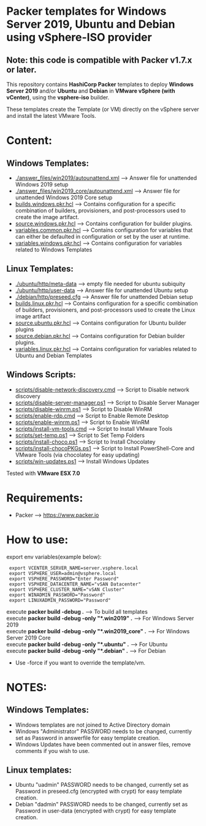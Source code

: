 # Packer templates for Windows Server 2019, Ubuntu and Debian using vSphere-ISO provider

## Note: this code is compatible with Packer v1.7.x or later.

This repository contains **HashiCorp Packer** templates to deploy **Windows Server 2019** and/or **Ubuntu** and **Debian** in **VMware vSphere (with vCenter)**, using the **vsphere-iso** builder.

These templates create the Template (or VM) directly on the vSphere server and install the latest VMware Tools.

# Content: #

## Windows Templates: #
* [./answer_files/win2019/autounattend.xml](./answer_files/win2019/autounattend.xml) --> Answer file for unattended Windows 2019 setup
* [./answer_files/win2019_core/autounattend.xml](./answer_files/win2019_core/autounattend.xml) --> Answer file for unattended Windows 2019 Core setup
* [builds.windows.pkr.hcl](./builds.pkr.hcl) --> Contains configuration for a specific combination of builders, provisioners, and post-processors used to create the image artifact.
* [source.windows.pkr.hcl](./source.pkr.hcl) --> Contains configuration for builder plugins.
* [variables.common.pkr.hcl](./variables.pkr.hcl) --> Contains configuration for variables that can either be defaulted in configuration or set by the user at runtime.
* [variables.windows.pkr.hcl](./variables.pkr.hcl) --> Contains configuration for variables related to Windows Templates

## Linux Templates: #
* [./ubuntu/http/meta-data](./ubuntu/http/meta-data) --> empty file needed for ubuntu subiquity
* [./ubuntu/http/user-data](./ubuntu/http/user-data) --> Answer file for unattended Ubuntu setup
* [./debian/http/preseed.cfg](./debian/http/preseed.cfg) --> Answer file for unattended Debian setup
* [builds.linux.pkr.hcl](builds.linux.pkr.hcl) --> Contains configuration for a specific combination of builders, provisioners, and post-processors used to create the Linux image artifact
* [source.ubuntu.pkr.hcl](source.ubuntu.pkr.hcl) --> Contains configuration for Ubuntu builder plugins
* [source.debian.pkr.hcl](source.debian.pkr.hcl) --> Contains configuration for Debian builder plugins.
* [variables.linux.pkr.hcl](variables.ubuntu.pkr.hcl) --> Contains configuration for variables related to Ubuntu and Debian Templates

## Windows Scripts: #
* [scripts/disable-network-discovery.cmd](./scripts/disable-network-discovery.cmd) --> Script to Disable network discovery
* [scripts/disable-server-manager.ps1](./scripts/disable-server-manager.ps1) --> Script to Disable Server Manager
* [scripts/disable-winrm.ps1](./scripts/disable-winrm.ps1) --> Script to Disable WinRM
* [scripts/enable-rdp.cmd](./scripts/enable-rdp.cmd) --> Script to Enable Remote Desktop
* [scripts/enable-winrm.ps1](./scripts/enable-winrm.ps1) --> Script to Enable WinRM
* [scripts/install-vm-tools.cmd](./scripts/install-vm-tools.cmd) --> Script to Install VMware Tools
* [scripts/set-temp.ps1](./scripts/set-temp.ps1) --> Script to Set Temp Folders
* [scripts/install-choco.ps1](./scripts/install-choco.ps1) --> Script to Install Chocolatey
* [scripts/install-chocoPKGs.ps1](./scripts/install-chocoPKGs.ps1) --> Script to Install PowerShell-Core and VMware Tools (via chocolatey for easy updating) 
* [scripts/win-updates.ps1](./scripts/win-updates.ps1) --> Install Windows Updates

Tested with **VMware ESX 7.0**

# Requirements: #

* Packer --> https://www.packer.io

# How to use: #
export env variables(example below):

```
 export VCENTER_SERVER_NAME=server.vsphere.local
 export VSPHERE_USER=admin@vsphere.local
 export VSPHERE_PASSWORD="Enter Password"
 export VSPHERE_DATACENTER_NAME="vSAN Datacenter"
 export VSPHERE_CLUSTER_NAME="vSAN Cluster"
 export WINADMIN_PASSWORD="Password"
 export LINUXADMIN_PASSWORD="Password"
```

execute **packer build -debug .** --> To build all templates\
execute **packer build -debug -only "*.win2019" .** --> For Windows Server 2019\
execute **packer build -debug -only "*.win2019_core" .** --> For Windows Server 2019 Core\
execute **packer build -debug -only "*.ubuntu" .** --> For Ubuntu\
execute **packer build -debug -only "*.debian" .** --> For Debian

* Use -force if you want to override the template/vm.

# NOTES: #
## Windows Templates: #
* Windows templates are not joined to Active Directory domain
* Windows "Administrator" PASSWORD needs to be changed, currently set as Password in answerfile for easy template creation.
* Windows Updates have been commented out in answer files, remove comments if you wish to use.

## Linux templates: ##
* Ubuntu "uadmin" PASSWORD needs to be changed, currently set as Password in preseed.cfg (encrypted with crypt) for easy template creation.
* Debian "dadmin" PASSWORD needs to be changed, currently set as Password in user-data  (encrypted with crypt) for easy template creation.
